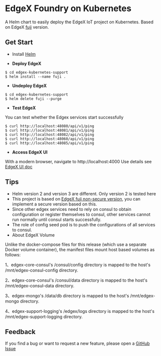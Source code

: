 # EdgeX Foundry on Kubernetes

A Helm chart to easily deploy the EdgeX IoT project on Kubernetes.
Based on EdgeX [fuji](https://github.com/edgexfoundry/developer-scripts/tree/master/releases/fuji/compose-files) version.



## Get Start

- Install [Helm](https://v2.helm.sh/docs/)

- **Deploy EdgeX**
```$xslt
$ cd edgex-kubernetes-support
$ helm install --name fuji .
```
- **Undeploy EdgeX**
```$xslt
$ cd edgex-kubernetes-support
$ helm delete fuji --purge
```
- **Test EdgeX**

You can test whether the Edgex services start successfully
```$xslt
$ curl http://localhost:48080/api/v1/ping
$ curl http://localhost:48081/api/v1/ping
$ curl http://localhost:48082/api/v1/ping
$ curl http://localhost:48060/api/v1/ping
$ curl http://localhost:48085/api/v1/ping
```

- **Access EdgeX UI**

With a modern browser, navigate to http://localhost:4000
Use details see [EdgeX UI doc](https://github.com/edgexfoundry/edgex-ui-go)

## Tips

- Helm version 2 and version 3 are different. Only version 2 is tested here
- This project is based on [EdgeX fuji non-secure version](https://github.com/edgexfoundry/developer-scripts/blob/master/releases/fuji/compose-files/docker-compose-fuji-no-secty.yml),
you can implement a secure version based on this.
- Since other edgex services need to rely on consul to obtain configuration or register themselves to consul, other services cannot run normally until consul starts successfully.
- The role of config seed pod is to push the configurations of all services to consul.
- About EdgeX Volume

Unlike the docker-compose files for this release (which use a separate Docker volume container), the manifest files mount host based volumes as follows:

1、edgex-core-consul's /consul/config directory is mapped to the host's /mnt/edgex-consul-config directory.

2、edgex-core-consul's /consul/data directory is mapped to the host's /mnt/edgex-consul-data directory.

3、edgex-mongo's /data/db directory is mapped to the host's /mnt/edgex-mongo directory.

4、edgex-support-logging's /edgex/logs directory is mapped to the host's /mnt/edgex-support-logging directory.

## Feedback

If you find a bug or want to request a new feature, please open a [GitHub Issue](https://github.com/DaveZLB/edgex-kubernetes-support/issues)


